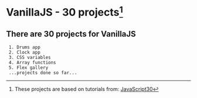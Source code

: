 # VanillaJS - 30 projects[^1]

## There are 30 projects for VanillaJS
```
 1. Drums app
 2. Clock app
 3. CSS variables
 4. Array functions
 5. Flex gallery
 ...projects done so far...
```


[^1]: These projects are based on tutorials from:
[JavaScript30](https://github.com/wesbos/JavaScript30.git)
